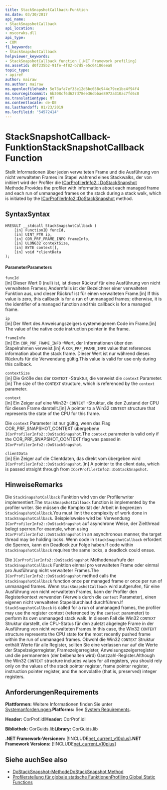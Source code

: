 ```yaml
---
title: StackSnapshotCallback-Funktion
ms.date: 03/30/2017
api_name:
- StackSnapshotCallback
api_location:
- mscorwks.dll
api_type:
- COM
f1_keywords:
- StackSnapshotCallback
helpviewer_keywords:
- StackSnapshotCallback function [.NET Framework profiling]
ms.assetid: d0f235b2-91fe-4f82-b7d5-e5c64186eea8
topic_type:
- apiref
author: mairaw
ms.author: mairaw
ms.openlocfilehash: 5e73afa7ef33e12d6bc658c944c79ce1bc4f94f4
ms.sourcegitcommit: 6b308cf6d627d78ee36dbbae8972a310ac7fd6c8
ms.translationtype: MT
ms.contentlocale: de-DE
ms.lasthandoff: 01/23/2019
ms.locfileid: "54572414"
---
```

# <a name="stacksnapshotcallback-function"></a><span data-ttu-id="6fbc1-102">StackSnapshotCallback-Funktion</span><span class="sxs-lookup"><span data-stu-id="6fbc1-102">StackSnapshotCallback Function</span></span>
<span data-ttu-id="6fbc1-103">Stellt Informationen über jeden verwalteten Frame und die Ausführung von nicht verwalteten Frames im Stapel während eines Stackwalks, der von initiiert wird der Profiler die [ICorProfilerInfo2:: DoStackSnapshot](../../../../docs/framework/unmanaged-api/profiling/icorprofilerinfo2-dostacksnapshot-method.md) Methode.</span><span class="sxs-lookup"><span data-stu-id="6fbc1-103">Provides the profiler with information about each managed frame and each run of unmanaged frames on the stack during a stack walk, which is initiated by the [ICorProfilerInfo2::DoStackSnapshot](../../../../docs/framework/unmanaged-api/profiling/icorprofilerinfo2-dostacksnapshot-method.md) method.</span></span>  
  
## <a name="syntax"></a><span data-ttu-id="6fbc1-104">Syntax</span><span class="sxs-lookup"><span data-stu-id="6fbc1-104">Syntax</span></span>  
  
```  
HRESULT __stdcall StackSnapshotCallback (  
    [in] FunctionID funcId,  
    [in] UINT_PTR ip,  
    [in] COR_PRF_FRAME_INFO frameInfo,  
    [in] ULONG32 contextSize,  
    [in] BYTE context[],  
    [in] void *clientData  
);  
```  
  
#### <a name="parameters"></a><span data-ttu-id="6fbc1-105">Parameter</span><span class="sxs-lookup"><span data-stu-id="6fbc1-105">Parameters</span></span>  
 `funcId`  
 <span data-ttu-id="6fbc1-106">[in] Dieser Wert 0 (null) ist, ist dieser Rückruf für eine Ausführung von nicht verwalteten Frames; Andernfalls ist der Bezeichner einer verwalteten Funktion aus, und dieser Rückruf ist für einen verwalteten Frame.</span><span class="sxs-lookup"><span data-stu-id="6fbc1-106">[in] If this value is zero, this callback is for a run of unmanaged frames; otherwise, it is the identifier of a managed function and this callback is for a managed frame.</span></span>  
  
 `ip`  
 <span data-ttu-id="6fbc1-107">[in] Der Wert des Anweisungszeigers systemeigenem Code im Frame.</span><span class="sxs-lookup"><span data-stu-id="6fbc1-107">[in] The value of the native code instruction pointer in the frame.</span></span>  
  
 `frameInfo`  
 <span data-ttu-id="6fbc1-108">[in] Ein `COR_PRF_FRAME_INFO` -Wert, der Informationen über den Stapelrahmen verweist.</span><span class="sxs-lookup"><span data-stu-id="6fbc1-108">[in] A `COR_PRF_FRAME_INFO` value that references information about the stack frame.</span></span> <span data-ttu-id="6fbc1-109">Dieser Wert ist nur während dieses Rückrufs für die Verwendung gültig.</span><span class="sxs-lookup"><span data-stu-id="6fbc1-109">This value is valid for use only during this callback.</span></span>  
  
 `contextSize`  
 <span data-ttu-id="6fbc1-110">[in] Die Größe des der `CONTEXT` -Struktur, die verweist die `context` Parameter.</span><span class="sxs-lookup"><span data-stu-id="6fbc1-110">[in] The size of the `CONTEXT` structure, which is referenced by the `context` parameter.</span></span>  
  
 `context`  
 <span data-ttu-id="6fbc1-111">[in] Ein Zeiger auf eine Win32- `CONTEXT` -Struktur, die den Zustand der CPU für diesen Frame darstellt.</span><span class="sxs-lookup"><span data-stu-id="6fbc1-111">[in] A pointer to a Win32 `CONTEXT` structure that represents the state of the CPU for this frame.</span></span>  
  
 <span data-ttu-id="6fbc1-112">Die `context` Parameter ist nur gültig, wenn das Flag COR_PRF_SNAPSHOT_CONTEXT übergebene `ICorProfilerInfo2::DoStackSnapshot`.</span><span class="sxs-lookup"><span data-stu-id="6fbc1-112">The `context` parameter is valid only if the COR_PRF_SNAPSHOT_CONTEXT flag was passed in `ICorProfilerInfo2::DoStackSnapshot`.</span></span>  
  
 `clientData`  
 <span data-ttu-id="6fbc1-113">[in] Ein Zeiger auf die Clientdaten, das direkt vom übergeben wird `ICorProfilerInfo2::DoStackSnapshot`.</span><span class="sxs-lookup"><span data-stu-id="6fbc1-113">[in] A pointer to the client data, which is passed straight through from `ICorProfilerInfo2::DoStackSnapshot`.</span></span>  
  
## <a name="remarks"></a><span data-ttu-id="6fbc1-114">Hinweise</span><span class="sxs-lookup"><span data-stu-id="6fbc1-114">Remarks</span></span>  
 <span data-ttu-id="6fbc1-115">Die `StackSnapshotCallback` Funktion wird von der Profilerwriter implementiert.</span><span class="sxs-lookup"><span data-stu-id="6fbc1-115">The `StackSnapshotCallback` function is implemented by the profiler writer.</span></span> <span data-ttu-id="6fbc1-116">Sie müssen die Komplexität der Arbeit in begrenzen `StackSnapshotCallback`.</span><span class="sxs-lookup"><span data-stu-id="6fbc1-116">You must limit the complexity of work done in `StackSnapshotCallback`.</span></span> <span data-ttu-id="6fbc1-117">Beispielsweise wird bei Verwendung `ICorProfilerInfo2::DoStackSnapshot` auf asynchrone Weise, der Zielthread belegt sperren.</span><span class="sxs-lookup"><span data-stu-id="6fbc1-117">For example, when using `ICorProfilerInfo2::DoStackSnapshot` in an asynchronous manner, the target thread may be holding locks.</span></span> <span data-ttu-id="6fbc1-118">Wenn code in `StackSnapshotCallback` erfordert die Sperren, kann ein Deadlock zur Folge haben.</span><span class="sxs-lookup"><span data-stu-id="6fbc1-118">If code within `StackSnapshotCallback` requires the same locks, a deadlock could ensue.</span></span>  
  
 <span data-ttu-id="6fbc1-119">Die `ICorProfilerInfo2::DoStackSnapshot` Methodenaufrufe der `StackSnapshotCallback` Funktion einmal pro verwalteten Frame oder einmal pro Ausführung nicht verwalteter Frames.</span><span class="sxs-lookup"><span data-stu-id="6fbc1-119">The `ICorProfilerInfo2::DoStackSnapshot` method calls the `StackSnapshotCallback` function once per managed frame or once per run of unmanaged frames.</span></span> <span data-ttu-id="6fbc1-120">Wenn `StackSnapshotCallback` wird aufgerufen, für eine Ausführung von nicht verwalteten Frames, kann der Profiler den Registerkontext verwenden (Verweis durch die `context` Parameter), einen eigenen nicht verwalteten Stapeldurchlauf durchführen.</span><span class="sxs-lookup"><span data-stu-id="6fbc1-120">If `StackSnapshotCallback` is called for a run of unmanaged frames, the profiler may use the register context (referenced by the `context` parameter) to perform its own unmanaged stack walk.</span></span> <span data-ttu-id="6fbc1-121">In diesem Fall die Win32 `CONTEXT` Struktur darstellt, die CPU-Status für den zuletzt abgelegte Frame in der Ausführung von nicht verwalteten Frames.</span><span class="sxs-lookup"><span data-stu-id="6fbc1-121">In this case, the Win32 `CONTEXT` structure represents the CPU state for the most recently pushed frame within the run of unmanaged frames.</span></span> <span data-ttu-id="6fbc1-122">Obwohl die Win32 `CONTEXT` Struktur enthält Werte für alle Register, sollten Sie eine verlassen nur auf die Werte der Stapelzeigerregister, Framezeigerregister, Anweisungszeigerregister und die permanenten (der beibehalten wird) Ganzzahl-Register.</span><span class="sxs-lookup"><span data-stu-id="6fbc1-122">Although the Win32 `CONTEXT` structure includes values for all registers, you should rely only on the values of the stack pointer register, frame pointer register, instruction pointer register, and the nonvolatile (that is, preserved) integer registers.</span></span>  
  
## <a name="requirements"></a><span data-ttu-id="6fbc1-123">Anforderungen</span><span class="sxs-lookup"><span data-stu-id="6fbc1-123">Requirements</span></span>  
 <span data-ttu-id="6fbc1-124">**Plattformen:** Weitere Informationen finden Sie unter [Systemanforderungen](../../../../docs/framework/get-started/system-requirements.md).</span><span class="sxs-lookup"><span data-stu-id="6fbc1-124">**Platforms:** See [System Requirements](../../../../docs/framework/get-started/system-requirements.md).</span></span>  
  
 <span data-ttu-id="6fbc1-125">**Header:** CorProf.idl</span><span class="sxs-lookup"><span data-stu-id="6fbc1-125">**Header:** CorProf.idl</span></span>  
  
 <span data-ttu-id="6fbc1-126">**Bibliothek:** CorGuids.lib</span><span class="sxs-lookup"><span data-stu-id="6fbc1-126">**Library:** CorGuids.lib</span></span>  
  
 <span data-ttu-id="6fbc1-127">**.NET Framework-Versionen:** [!INCLUDE[net_current_v10plus](../../../../includes/net-current-v10plus-md.md)]</span><span class="sxs-lookup"><span data-stu-id="6fbc1-127">**.NET Framework Versions:** [!INCLUDE[net_current_v10plus](../../../../includes/net-current-v10plus-md.md)]</span></span>  
  
## <a name="see-also"></a><span data-ttu-id="6fbc1-128">Siehe auch</span><span class="sxs-lookup"><span data-stu-id="6fbc1-128">See also</span></span>
- [<span data-ttu-id="6fbc1-129">DoStackSnapshot-Methode</span><span class="sxs-lookup"><span data-stu-id="6fbc1-129">DoStackSnapshot Method</span></span>](../../../../docs/framework/unmanaged-api/profiling/icorprofilerinfo2-dostacksnapshot-method.md)
- [<span data-ttu-id="6fbc1-130">Profilerstellung für globale statische Funktionen</span><span class="sxs-lookup"><span data-stu-id="6fbc1-130">Profiling Global Static Functions</span></span>](../../../../docs/framework/unmanaged-api/profiling/profiling-global-static-functions.md)
